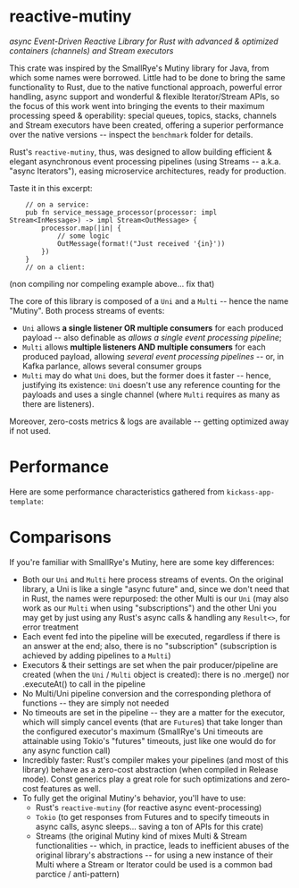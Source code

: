 # reactive-mutiny

*async Event-Driven Reactive Library for Rust with advanced & optimized containers (channels) and Stream executors*

This crate was inspired by the SmallRye's Mutiny library for Java, from which some names were borrowed.
Little had to be done to bring the same functionality to Rust, due to the native functional approach, powerful error
handling, async support and wonderful & flexible Iterator/Stream APIs, so the focus of this work went into bringing the events to
their maximum processing speed & operability: special queues, topics, stacks, channels and Stream executors have been created, offering
a superior performance over the native versions -- inspect the `benchmark` folder for details.

Rust's `reactive-mutiny`, thus, was designed to allow building efficient & elegant asynchronous event processing pipelines (using
Streams -- a.k.a. "async Iterators"), easing microservice architectures, ready for production.

Taste it in this excerpt:

```nocompile
    // on a service:
    pub fn service_message_processor(processor: impl Stream<InMessage>) -> impl Stream<OutMessage> {
        processor.map(|in| {
            // some logic
            OutMessage(format!("Just received '{in}'))
        })
    }
    // on a client:
```

(non compiling nor compeling example above... fix that)

The core of this library is composed of a `Uni` and a `Multi` -- hence the name "Mutiny". Both process streams of events:
  - `Uni` allows **a single listener OR multiple consumers** for each produced payload -- also definable as *allows a single event processing pipeline*;
  - `Multi` allows **multiple listeners AND multiple consumers** for each produced payload, allowing *several event processing pipelines*
    -- or, in Kafka parlance, allows several consumer groups
  - `Multi` may do what `Uni` does, but the former does it faster -- hence, justifying its existence: `Uni` doesn't use any
    reference counting for the payloads and uses a single channel (where `Multi` requires as many as there are listeners).

Moreover, zero-costs metrics & logs are available -- getting optimized away if not used.

# Performance

Here are some performance characteristics gathered from `kickass-app-template`:

# Comparisons

If you're familiar with SmallRye's Mutiny, here are some key differences:
  - Both our `Uni` and `Multi` here process streams of events. On the original library, a Uni is like a single
    "async future" and, since we don't need that in Rust, the names were repurposed: the other Multi is our `Uni` (may also work as our `Multi` when using "subscriptions")
    and the other Uni you may get by just using any Rust's async calls & handling any `Result<>`, for error treatment
  - Each event fed into the pipeline will be executed, regardless if there is an answer at the end; also, there is no "subscription"
    (subscription is achieved by adding pipelines to a `Multi`)
  - Executors & their settings are set when the pair producer/pipeline are created (when the `Uni` / `Multi` object is created): there
    is no .merge() nor .executeAt() to call in the pipeline
  - No Multi/Uni pipeline conversion and the corresponding plethora of functions -- they are simply not needed
  - No timeouts are set in the pipeline -- they are a matter for the executor, which will simply cancel events (that are `Future`s) that take longer than the configured executor's maximum
    (SmallRye's Uni timeouts are attainable using Tokio's "futures" timeouts, just like one would do for any async function call)
  - Incredibly faster: Rust's compiler makes your pipelines (and most of this library) behave as a zero-cost abstraction (when compiled in Release mode). Const generics play a great
    role for such optimizations and zero-cost features as well.
  - To fully get the original Mutiny's behavior, you'll have to use:
    - Rust's `reactive-mutiny` (for reactive async event-processing)
    - `Tokio` (to get responses from Futures and to specify timeouts in async calls, async sleeps... saving a ton of APIs for this crate)
    - Streams (the original Mutiny kind of mixes Multi & Stream functionalities -- which, in practice, leads to inefficient abuses of
      the original library's abstractions -- for using a new instance of their Multi where a Stream or Iterator could be used is a common bad parctice / anti-pattern)
